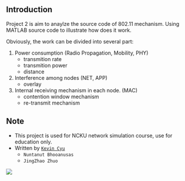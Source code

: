 ## Introduction

Project 2 is aim to anaylze the source code of 802.11 mechanism. Using MATLAB source code to illustrate how does it work.

Obviously, the work can be divided into several part:

1. Power consumption (Radio Propagation, Mobility, PHY)
    * transmition rate
    * transmition power
    * distance
2. Interference among nodes (NET, APP)
    * overlay
3. Internal receiving mechanism in each node. (MAC)
    * contention window mechanism
    * re-transmit mechanism

## Note

* This project is used for NCKU network simulation course, use for education only.
* Written by [`Kevin Cyu`](https://github.com/kevinbird61)
    * `Nuntanut Bhooanusas`
    * `JingZhao Zhuo`

![](img/ncku.png)
